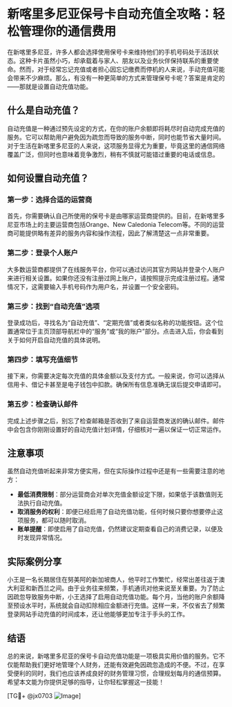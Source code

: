 # 新喀里多尼亚保号卡自动充值全攻略：轻松管理你的通信费用

在新喀里多尼亚，许多人都会选择使用保号卡来维持他们的手机号码处于活跃状态。这种卡片虽然小巧，却承载着与家人、朋友以及业务伙伴保持联系的重要使命。然而，对于经常忘记充值或者担心因忘记缴费而停机的人来说，手动充值可能会带来不少麻烦。那么，有没有一种更简单的方式来管理保号卡呢？答案是肯定的——那就是设置自动充值功能。

## 什么是自动充值？

自动充值是一种通过预先设定的方式，在你的账户余额即将耗尽时自动完成充值的服务。它可以帮助用户避免因为疏忽而导致的服务中断，同时也能节省大量时间。对于生活在新喀里多尼亚的人来说，这项服务显得尤为重要，毕竟这里的通信网络覆盖广泛，但同时也意味着竞争激烈，稍有不慎就可能错过重要的电话或信息。

## 如何设置自动充值？

### 第一步：选择合适的运营商
首先，你需要确认自己所使用的保号卡是由哪家运营商提供的。目前，在新喀里多尼亚市场上的主要运营商包括Orange、New Caledonia Telecom等。不同的运营商可能提供略有差异的服务内容和操作流程，因此了解清楚这一点非常重要。

### 第二步：登录个人账户
大多数运营商都提供了在线服务平台，你可以通过访问其官方网站并登录个人账户来进行相关设置。如果你还没有注册过网上账户，请按照提示完成注册过程。通常情况下，这需要输入手机号码作为用户名，并设置一个安全密码。

### 第三步：找到“自动充值”选项
登录成功后，寻找名为“自动充值”、“定期充值”或者类似名称的功能按钮。这个位置通常位于主页顶部导航栏中的“服务”或“我的账户”部分。点击进入后，你会看到关于如何开启自动充值的具体说明。

### 第四步：填写充值细节
接下来，你需要决定每次充值的具体金额以及支付方式。一般来说，你可以选择从信用卡、借记卡甚至是电子钱包中扣款。确保所有信息准确无误后提交申请即可。

### 第五步：检查确认邮件
完成上述步骤之后，别忘了检查邮箱是否收到了来自运营商发送的确认邮件。邮件中会包含你刚刚设置好的自动充值计划详情，仔细核对一遍以保证一切正常运作。

## 注意事项

虽然自动充值听起来非常方便实用，但在实际操作过程中还是有一些需要注意的地方：

- **最低消费限制**：部分运营商会对单次充值金额设定下限，如果低于该数值则无法执行自动充值。
- **取消服务的权利**：即便已经启用了自动充值功能，任何时候只要你想要停止这项服务，都可以随时取消。
- **账单提醒**：即使启用了自动充值，仍然建议定期查看自己的消费记录，以便及时发现异常情况。

## 实际案例分享

小王是一名长期居住在努美阿的新加坡商人，他平时工作繁忙，经常出差往返于澳大利亚和新西兰之间。由于业务往来频繁，手机通讯对他来说至关重要。为了防止因疏忽导致服务中断，小王选择了启用自动充值功能。每个月，当他的账户余额降至预设水平时，系统就会自动扣除相应金额进行充值。这样一来，不仅省去了频繁登录网站手动充值的时间成本，还让他能够更加专注于手头的工作。

## 结语

总的来说，新喀里多尼亚的保号卡自动充值功能是一项极具实用价值的服务。它不仅能帮助我们更好地管理个人财务，还能有效避免因疏忽造成的不便。不过，在享受便利的同时，我们也应该养成良好的财务管理习惯，合理规划每月的通信预算。希望本文能为你提供足够的指导，让你轻松掌握这一技能！

[TG💪+ @jx0703 ![Image](https://github.com/user-attachments/assets/dbca1d08-cadb-493c-b0ec-ad6f7a83f270)]